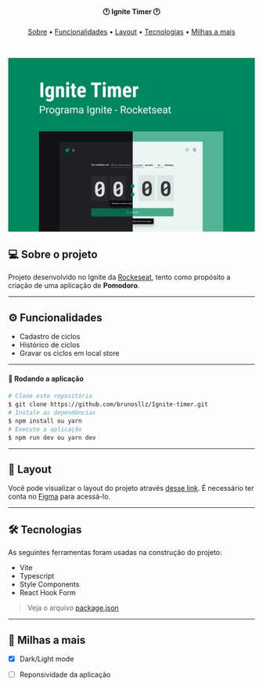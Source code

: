 
<h4 align="center">
 🕐 Ignite Timer 🕐
</h4>

<p align="center">
  <a href="#--sobre-o-projeto">Sobre</a> •
  <a href="#-%EF%B8%8F-funcionalidades">Funcionalidades</a> •
  <a href="#--layout">Layout</a> •
  <a href="#--tecnologias">Tecnologias</a> •
  <a href="#--milhas-a-mais">Milhas a mais</a> 
</p>

<br/>

![](https://github.com/brunosllz/Ignite-timer/blob/main/src/assets/Cover.png)

## [](https://github.com/brunosllz/Platform_lab#--sobre-o-projeto) 💻 Sobre o projeto

Projeto desenvolvido no Ignite da [Rockeseat](https://www.rocketseat.com.br/), tento como propósito a criação de uma aplicação de **Pomodoro**.

---

## [](https://github.com/brunosllz/Platform_lab#-%EF%B8%8F-funcionalidades) ⚙️ Funcionalidades

- Cadastro de ciclos
- Histórico de ciclos
- Gravar os ciclos em local store

---

#### 🧭 Rodando a aplicação
```bash
# Clone este repositório
$ git clone https://github.com/brunosllz/Ignite-timer.git
# Instale as dependências
$ npm install ou yarn
# Execute a aplicação
$ npm run dev ou yarn dev

```

---

## [](https://github.com/brunosllz/Platform_lab#--layout) 🔖 Layout

Você pode visualizar o layout do projeto através [desse link](https://www.figma.com/community/file/1127351821076435124). É necessário ter conta no [Figma](http://figma.com/) para acessá-lo.

---

## [](https://github.com/brunosllz/Platform_lab#--tecnologias) 🛠 Tecnologias

As seguintes ferramentas foram usadas na construção do projeto:

- Vite
- Typescript
- Style Components
- React Hook Form


> Veja o arquivo [package.json](https://github.com/brunosllz/Iginite-timer/blob/main/package.json)
---

## [](https://github.com/brunosllz/Platform_lab#--milhas-a-mais) 🚀 Milhas a mais 

- [x] Dark/Light mode
- [ ] Reponsividade da aplicação

